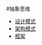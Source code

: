 #抽象思维
* [设计模式](第三章/design_pattern.md)
* [架构模式](第三章/architecture_pattern.md)
* [框架](第三章/framework.md)